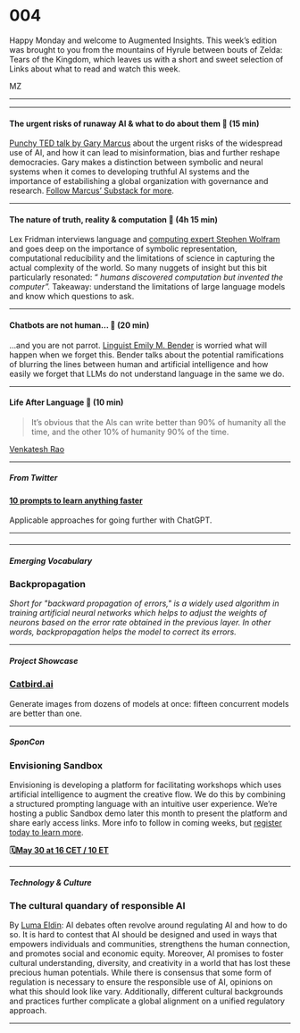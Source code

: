 # 004

Happy Monday and welcome to Augmented Insights. This week’s edition was brought to you from the mountains of Hyrule between bouts of Zelda: Tears of the Kingdom, which leaves us with a short and sweet selection of Links about what to read and watch this week.

MZ

* * *

* * *

#### The urgent risks of runaway AI & what to do about them 🚦 \(15 min\)

[Punchy TED talk by Gary Marcus](https://youtube.com/watch?v=JL5OFXeXenA) about the urgent risks of the widespread use of AI, and how it can lead to misinformation, bias and further reshape democracies. Gary makes a distinction between symbolic and neural systems when it comes to developing truthful AI systems and the importance of estabilishing a global organization with governance and research. [Follow Marcus’ Substack for more](https://garymarcus.substack.com/).

* * *

#### The nature of truth, reality & computation 🧮 \(4h 15 min\)

Lex Fridman interviews language and [computing expert Stephen Wolfram](https://www.youtube.com/watch?v=PdE-waSx-d8) and goes deep on the importance of symbolic representation, computational reducibility and the limitations of science in capturing the actual complexity of the world. So many nuggets of insight but this bit particularly resonated: “ _humans discovered computation but invented the computer”._ Takeaway: understand the limitations of large language models and know which questions to ask.

* * *

#### Chatbots are not human… 🦜 \(20 min\)

…and you are not parrot. [Linguist Emily M. Bender](https://nymag.com/intelligencer/article/ai-artificial-intelligence-chatbots-emily-m-bender.html) is worried what will happen when we forget this. Bender talks about the potential ramifications of blurring the lines between human and artificial intelligence and how easily we forget that LLMs do not understand language in the same we do.

* * *

#### Life After Language 💬 \(10 min\)

> It’s obvious that the AIs can write better than 90% of humanity all the time, and the other 10% of humanity 90% of the time.

[Venkatesh Rao](https://www.ribbonfarm.com/2023/05/04/life-after-language/)

* * *

##### From Twitter

#### [10 prompts to learn anything faster](https://twitter.com/rowancheung/status/1656684093562601472)

Applicable approaches for going further with ChatGPT.

* * *

####

* * *

##### Emerging Vocabulary

### **Backpropagation**

_Short for "backward propagation of errors," is a widely used algorithm in training artificial neural networks which helps to adjust the weights of neurons based on the error rate obtained in the previous layer. In other words, backpropagation helps the model to correct its errors._

* * *

##### **Project Showcase**

### **[Catbird.ai](https://www.catbird.ai)**

Generate images from dozens of models at once: fifteen concurrent models are better than one.

* * *

##### SponCon

### Envisioning Sandbox

Envisioning is developing a platform for facilitating workshops which uses artificial intelligence to augment the creative flow. We do this by combining a structured prompting language with an intuitive user experience. We’re hosting a public Sandbox demo later this month to present the platform and share early access links. More info to follow in coming weeks, but [register today to learn more](https://us02web.zoom.us/meeting/register/tZErcO6rrDksHdfR2hFBsM29jyuGiZoHV2lh).

**🗓️[May 30 at 16 CET / 10 ET](https://us02web.zoom.us/meeting/register/tZErcO6rrDksHdfR2hFBsM29jyuGiZoHV2lh)**

* * *

##### Technology & Culture

### The cultural quandary of responsible AI

By [Luma Eldin](https://www.linkedin.com/in/lumaeldin/): AI debates often revolve around regulating AI and how to do so. It is hard to contest that AI should be designed and used in ways that empowers individuals and communities, strengthens the human connection, and promotes social and economic equity. Moreover, AI promises to foster cultural understanding, diversity, and creativity in a world that has lost these precious human potentials. While there is consensus that some form of regulation is necessary to ensure the responsible use of AI, opinions on what this should look like vary. Additionally, different cultural backgrounds and practices further complicate a global alignment on a unified regulatory approach.

* * *